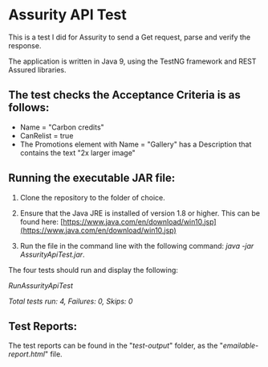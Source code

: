# Assurity API Test

This is a test I did for Assurity to send a Get request, parse and verify the response.

The application is written in Java 9, using the TestNG framework and REST Assured libraries.

## The test checks the Acceptance Criteria is as follows:

* Name = "Carbon credits"
* CanRelist = true
* The Promotions element with Name = "Gallery" has a Description that contains the text "2x larger image"

## Running the executable JAR file:

1. Clone the repository to the folder of choice.

2. Ensure that the Java JRE is installed of version 1.8 or higher. This can be found here: 
[https://www.java.com/en/download/win10.jsp](https://www.java.com/en/download/win10.jsp)

3. Run the file in the command line with the following command: _java -jar AssurityApiTest.jar_.

The four tests should run and display the following:

_RunAssurityApiTest_

_Total tests run: 4, Failures: 0, Skips: 0_


## Test Reports:

The test reports can be found in the "_test-output_" folder, as the "_emailable-report.html_" file.
